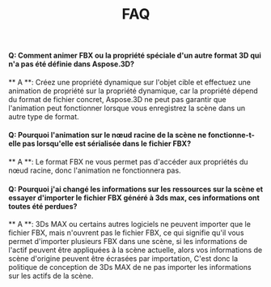 ﻿---
title: FAQ
type: docs
weight: 170
url: /fr/python-net/faqs/
description: Foire aux questions sur Aspose.3D pour. Net.
---
#### **Q: Comment animer FBX ou la propriété spéciale d'un autre format 3D qui n'a pas été définie dans Aspose.3D?**
** A **: Créez une propriété dynamique sur l'objet cible et effectuez une animation de propriété sur la propriété dynamique, car la propriété dépend du format de fichier concret, Aspose.3D ne peut pas garantir que l'animation peut fonctionner lorsque vous enregistrez la scène dans un autre type de format.
#### **Q: Pourquoi l'animation sur le nœud racine de la scène ne fonctionne-t-elle pas lorsqu'elle est sérialisée dans le fichier FBX?**
** A **: Le format FBX ne vous permet pas d'accéder aux propriétés du nœud racine, donc l'animation ne fonctionnera pas.
#### **Q: Pourquoi j'ai changé les informations sur les ressources sur la scène et essayer d'importer le fichier FBX généré à 3ds max, ces informations ont toutes été perdues?**
** A **: 3Ds MAX ou certains autres logiciels ne peuvent importer que le fichier FBX, mais n'ouvrent pas le fichier FBX, ce qui signifie qu'il vous permet d'importer plusieurs FBX dans une scène, si les informations de l'actif peuvent être appliquées à la scène actuelle, alors vos informations de scène d'origine peuvent être écrasées par importation, C'est donc la politique de conception de 3Ds MAX de ne pas importer les informations sur les actifs de la scène.
